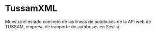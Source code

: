 TussamXML
=========

Muestra el estado concreto de las líneas de autobuses de la API web de TUSSAM, empresa de tranporte de autobuses en Sevilla
